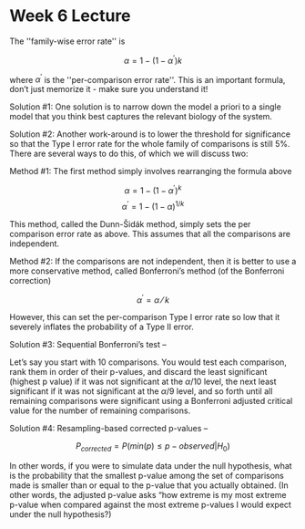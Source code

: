 Week 6 Lecture
========================================================

The ''family-wise error rate'' is

$$
\alpha = 1-(1-\alpha^{’})k
$$

where $\alpha^{'}$ is the ''per-comparison error rate''. This is an important formula, don’t just memorize it - make sure you understand it!

Solution #1: One solution is to narrow down the model a priori to a single model that you think best captures the relevant biology of the system. 

Solution #2: Another work-around is to lower the threshold for significance so that the Type I error rate for the whole family of comparisons is still 5$\%$. There are several ways to do this, of which we will discuss two:

Method #1: The first method simply involves rearranging the formula above

$$
\alpha=1-(1-\alpha^{'})^{k}
$$
$$
\alpha^{'}=1-(1-\alpha)^{1/k}
$$

This method, called the Dunn-Šidák method, simply sets the per comparison error rate as above. This assumes that all the comparisons are independent.

Method #2: If the comparisons are not independent, then it is better to use a more conservative method, called Bonferroni’s method (of the Bonferroni correction)

$$
\alpha^{'}=\alpha⁄k
$$

However, this can set the per-comparison Type I error rate so low that it severely inflates the probability of a Type II error.

Solution #3: Sequential Bonferroni’s test – 

Let’s say you start with 10 comparisons. You would test each comparison, rank them in order of their p-values, and discard the least significant (highest p value) if it was not significant at the $\alpha$/10 level, the next least significant if it was not significant at the $\alpha$/9 level, and so forth until all remaining comparisons were significant using a Bonferroni adjusted critical value for the number of remaining comparisons.

Solution #4: Resampling-based corrected p-values – 

$$
P_{corrected} = P(min(p) \leq p-observed|H_{0})
$$

In other words, if you were to simulate data under the null hypothesis, what is the probability that the smallest p-value among the set of comparisons made is smaller than or equal to the p-value that you actually obtained. (In other words, the adjusted p-value asks “how extreme is my most extreme p-value when compared against the most extreme p-values I would expect under the null hypothesis?)

